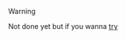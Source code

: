 > [!WARNING]
> Not done yet but if you wanna [try](https://carton2box.github.io/BaseManager.github.io/)
